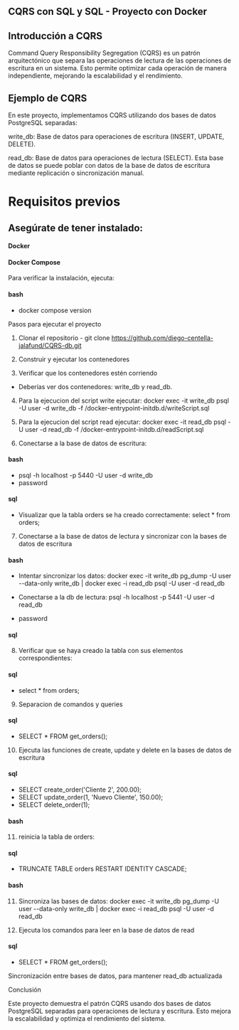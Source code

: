 ## CQRS con SQL y SQL - Proyecto con Docker

## Introducción a CQRS 

Command Query Responsibility Segregation (CQRS) es un patrón arquitectónico que separa las operaciones de lectura de las operaciones de escritura en un sistema. Esto permite optimizar cada operación de manera independiente, mejorando la escalabilidad y el rendimiento.

##  Ejemplo de CQRS

En este proyecto, implementamos CQRS utilizando dos bases de datos PostgreSQL separadas:

write_db: Base de datos para operaciones de escritura (INSERT, UPDATE, DELETE).

read_db: Base de datos para operaciones de lectura (SELECT). Esta base de datos se puede poblar con datos de la base de datos de escritura mediante replicación o sincronización manual.

# Requisitos previos

## Asegúrate de tener instalado:

#### Docker

#### Docker Compose

Para verificar la instalación, ejecuta:
#### bash
- docker compose version

Pasos para ejecutar el proyecto

1. Clonar el repositorio - git clone https://github.com/diego-centella-jalafund/CQRS-db.git

2. Construir y ejecutar los contenedores

3. Verificar que los contenedores estén corriendo
- Deberías ver dos contenedores: write_db y read_db.

4. Para la ejecucion del script write ejecutar: docker exec -it write_db psql -U user -d write_db -f /docker-entrypoint-initdb.d/writeScript.sql

5. Para la ejecucion del script read ejecutar: docker exec -it read_db psql -U user -d read_db -f /docker-entrypoint-initdb.d/readScript.sql
 

6. Conectarse a la base de datos de escritura:
#### bash
- psql -h localhost -p 5440 -U user -d write_db
- password
#### sql
- Visualizar que la tabla orders se ha creado correctamente: select * from orders;

7. Conectarse a la base de datos de lectura y sincronizar con la bases de datos de escritura
#### bash 
- Intentar sincronizar los datos: docker exec -it write_db pg_dump -U user --data-only write_db | docker exec -i read_db psql -U user -d read_db

- Conectarse a la db de lectura: psql -h localhost -p 5441 -U user -d read_db
- password
#### sql
8. Verificar que se haya creado la tabla con sus elementos correspondientes:
#### sql
- select * from orders;

9. Separacion de comandos y queries
#### sql
- SELECT * FROM get_orders();

10. Ejecuta las funciones de create, update y delete en la bases de datos de escritura
#### sql
- SELECT create_order('Cliente 2', 200.00);
- SELECT update_order(1, 'Nuevo Cliente', 150.00);
- SELECT delete_order(1);

#### bash

11. reinicia la tabla de orders: 
#### sql
- TRUNCATE TABLE orders RESTART IDENTITY CASCADE;
#### bash
11. Sincroniza las bases de datos: docker exec -it write_db pg_dump -U user --data-only write_db | docker exec -i read_db psql -U user -d read_db

12. Ejecuta los comandos para leer en la base de datos de read
#### sql
- SELECT * FROM get_orders();

Sincronización entre bases de datos, para mantener read_db actualizada

Conclusión

Este proyecto demuestra el patrón CQRS usando dos bases de datos PostgreSQL separadas para operaciones de lectura y escritura. Esto mejora la escalabilidad y optimiza el rendimiento del sistema.